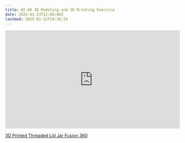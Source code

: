 ```yaml
---
title: 02.08 3D Modeling and 3D Printing Exercise
date: 2025-01-23T12:00:00Z
lastmod: 2025-01-22T19:38:24
---
```


<div class="iframe-16-9-container">
<iframe class="youTubeIframe" width="560" height="315" src="https://www.youtube.com/embed/t4nlmDIpVxs?rel=0" title="YouTube video player" frameborder="0" allow="accelerometer; autoplay; clipboard-write; encrypted-media; gyroscope; picture-in-picture; web-share" allowfullscreen></iframe>
</div>

[3D Printed Threaded Lid Jar Fusion 360](https://youtu.be/t4nlmDIpVxs)

